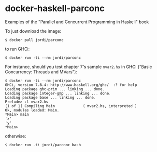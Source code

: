 # docker-haskell-parconc
Examples of the "Parallel and Concurrent Programming in Haskell" book

To just download the image:

```
$ docker pull jordi/parconc
```

to run GHCi:

```
$ docker run -ti --rm jordi/parconc
```

For instance, should you test chapter 7's sample `mvar2.hs` in GHCi ("Basic Concurrency: Threads and MVars"):

```
$ docker run -ti --rm jordi/parconc
GHCi, version 7.8.4: http://www.haskell.org/ghc/  :? for help
Loading package ghc-prim ... linking ... done.
Loading package integer-gmp ... linking ... done.
Loading package base ... linking ... done.
Prelude> :l mvar2.hs
[1 of 1] Compiling Main             ( mvar2.hs, interpreted )
Ok, modules loaded: Main.
*Main> main
'x'
'y'
*Main>
```

otherwise:

```
$ docker run -ti jordi/parconc bash
```

